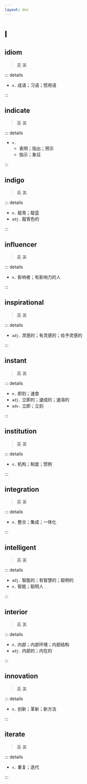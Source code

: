 ```yaml
---
layout: doc
---
```


# I

## idiom
> 英 <Phonetic word="idiom" lang="en-GB" phonetic="/ˈɪdɪəm/"/>
> 美 <Phonetic word="idiom" lang="en-US" phonetic="/ˈɪdɪəm/"/>

::: details

- `n.` 成语；习语；惯用语

:::

## indicate
> 英 <Phonetic word="indicate" lang="en-GB" phonetic="/ɪn'dɪkəreɪt/"/>
> 美 <Phonetic word="indicate" lang="en-US" phonetic="/ɪn'dɪkəreɪt/"/>

::: details

- `v.` 
    * 表明；指出；预示
    * 指示；象征

:::

## indigo
> 英 <Phonetic word="indigo" lang="en-GB" phonetic="/ˈɪndɪɡəʊ/"/>
> 美 <Phonetic word="indigo" lang="en-US" phonetic="/ˈɪndɪɡoʊ/"/>

::: details

- `n.` 靛青；靛蓝
- `adj.` 靛青色的

:::

## influencer
> 英 <Phonetic word="influencer" lang="en-GB" phonetic="/ɪnfluənsə(r)/"/>
> 美 <Phonetic word="influencer" lang="en-US" phonetic="/ɪnfluənsə(r)/"/>

::: details

- `n.` 影响者；有影响力的人

:::

## inspirational
> 英 <Phonetic word="inspirational" lang="en-GB" phonetic="/ɪnspɪ'reɪʃ(ə)n(ə)l/"/>
> 美 <Phonetic word="inspirational" lang="en-US" phonetic="/ˌɪnspə'reʃənl/"/>

::: details

- `adj.` 灵感的；有灵感的；给予灵感的

:::

## instant
> 英 <Phonetic word="instant" lang="en-GB" phonetic="/ˈɪnstənt/"/>
> 美 <Phonetic word="instant" lang="en-US" phonetic="/ˈɪnstənt/"/>

::: details

- `n.` 即刻；速食
- `adj.` 立即的；速成的；速溶的
- `adv.` 立即；立刻

:::

## institution
> 英 <Phonetic word="institution" lang="en-GB" phonetic="/ˌɪnstɪˈtjuːʃ(ə)n/"/>
> 美 <Phonetic word="institution" lang="en-US" phonetic="/ˌɪnstɪˈtjuːʃən/"/>

::: details

- `n.` 机构；制度；惯例

:::

## integration
> 英 <Phonetic word="integration" lang="en-GB" phonetic="/ˌɪntɪɡreˈseɪʃ(ə)n/"/>
> 美 <Phonetic word="integration" lang="en-US" phonetic="/ˌɪntɪɡreˈseɪʃən/"/>

::: details

- `n.` 整合；集成；一体化

:::

## intelligent
> 英 <Phonetic word="intelligent" lang="en-GB" phonetic="/ɪnˈtɛlɪdʒənt/"/>
> 美 <Phonetic word="intelligent" lang="en-US" phonetic="/ɪnˈtɛlɪdʒənt/"/>

::: details

- `adj.` 智能的；有智慧的；聪明的
- `n.` 智能；聪明人

:::

## interior
> 英 <Phonetic word="interior" lang="en-GB" phonetic="/ɪnˈtɪəriə(r)/"/>
> 美 <Phonetic word="interior" lang="en-US" phonetic="/ɪnˈtɪriər/"/>

::: details

- `n.` 内部；内部环境；内部结构
- `adj.` 内部的；内在的

:::

## innovation
> 英 <Phonetic word="innovation" lang="en-GB" phonetic="/ˌɪnəˈveɪʃ(ə)n/"/>
> 美 <Phonetic word="innovation" lang="en-US" phonetic="/ˌɪnəˈveʃən/"/>

::: details

- `n.` 创新；革新；新方法

:::

## iterate
> 英 <Phonetic word="iterate" lang="en-GB" phonetic="/ˈɪtəreɪt/"/>
> 美 <Phonetic word="iterate" lang="en-US" phonetic="/ˈɪtəreɪt/"/>

::: details

- `v.` 重复；迭代

:::